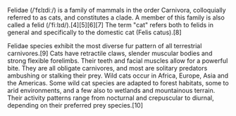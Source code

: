 Felidae (/ˈfɛlɪdiː/) is a family of mammals in the order Carnivora, colloquially referred to as cats, and constitutes a clade. A member of this family is also called a felid (/ˈfiːlɪd/).[4][5][6][7] The term "cat" refers both to felids in general and specifically to the domestic cat (Felis catus).[8]

Felidae species exhibit the most diverse fur pattern of all terrestrial carnivores.[9] Cats have retractile claws, slender muscular bodies and strong flexible forelimbs. Their teeth and facial muscles allow for a powerful bite. They are all obligate carnivores, and most are solitary predators ambushing or stalking their prey. Wild cats occur in Africa, Europe, Asia and the Americas. Some wild cat species are adapted to forest habitats, some to arid environments, and a few also to wetlands and mountainous terrain. Their activity patterns range from nocturnal and crepuscular to diurnal, depending on their preferred prey species.[10]